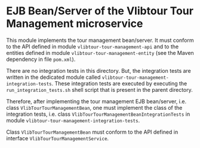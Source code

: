 
EJB Bean/Server of the Vlibtour Tour Management microservice
====

This module implements the tour management bean/server.
It must conform to the API defined in module `vlibtour-tour-management-api` and to the entities defined in module `vlibtour-tour-management-entity`
(see the Maven dependency in file `pom.xml`).

There are no integration tests in this directory.
But, the integration tests are written in the dedicated module called `vlibtour-tour-management-integration-tests`.
These integration tests are executed by executing the `run_integration_tests.sh` shell script that is present in the parent directory.

Therefore, after implementing the tour management EJB bean/server, i.e. class `VlibTourTourManagementBean`,
one must implement the class of the integration tests,
i.e. class `VlibTourTourManagementBeanIntegrationTests` in module `vlibtour-tour-management-integration-tests`.

Class `VlibTourTourManagementBean` must conform to the API defined in interface `VlibTourTourManagementService`.
